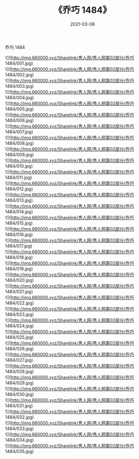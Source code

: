 ﻿---
layout: post
title:  《乔巧 1484》
date:   2021-03-08
img: http://img.660000.xyz/Sharelink/秀人网/秀人网第02部分/乔巧 1484/000.jpg
categories: [美女, 清纯, 唯美]
---

乔巧 1484

  ![](http://img.660000.xyz/Sharelink/秀人网/秀人网第02部分/乔巧 1484/001.jpg) <br> ![](http://img.660000.xyz/Sharelink/秀人网/秀人网第02部分/乔巧 1484/002.jpg) <br> ![](http://img.660000.xyz/Sharelink/秀人网/秀人网第02部分/乔巧 1484/003.jpg) <br> ![](http://img.660000.xyz/Sharelink/秀人网/秀人网第02部分/乔巧 1484/004.jpg) <br> ![](http://img.660000.xyz/Sharelink/秀人网/秀人网第02部分/乔巧 1484/005.jpg) <br> ![](http://img.660000.xyz/Sharelink/秀人网/秀人网第02部分/乔巧 1484/006.jpg) <br> ![](http://img.660000.xyz/Sharelink/秀人网/秀人网第02部分/乔巧 1484/007.jpg) <br> ![](http://img.660000.xyz/Sharelink/秀人网/秀人网第02部分/乔巧 1484/008.jpg) <br> ![](http://img.660000.xyz/Sharelink/秀人网/秀人网第02部分/乔巧 1484/009.jpg) <br> ![](http://img.660000.xyz/Sharelink/秀人网/秀人网第02部分/乔巧 1484/010.jpg) <br> ![](http://img.660000.xyz/Sharelink/秀人网/秀人网第02部分/乔巧 1484/011.jpg) <br> ![](http://img.660000.xyz/Sharelink/秀人网/秀人网第02部分/乔巧 1484/012.jpg) <br> ![](http://img.660000.xyz/Sharelink/秀人网/秀人网第02部分/乔巧 1484/013.jpg) <br> ![](http://img.660000.xyz/Sharelink/秀人网/秀人网第02部分/乔巧 1484/014.jpg) <br> ![](http://img.660000.xyz/Sharelink/秀人网/秀人网第02部分/乔巧 1484/015.jpg) <br> ![](http://img.660000.xyz/Sharelink/秀人网/秀人网第02部分/乔巧 1484/016.jpg) <br> ![](http://img.660000.xyz/Sharelink/秀人网/秀人网第02部分/乔巧 1484/017.jpg) <br> ![](http://img.660000.xyz/Sharelink/秀人网/秀人网第02部分/乔巧 1484/018.jpg) <br> ![](http://img.660000.xyz/Sharelink/秀人网/秀人网第02部分/乔巧 1484/019.jpg) <br> ![](http://img.660000.xyz/Sharelink/秀人网/秀人网第02部分/乔巧 1484/020.jpg) <br> ![](http://img.660000.xyz/Sharelink/秀人网/秀人网第02部分/乔巧 1484/021.jpg) <br> ![](http://img.660000.xyz/Sharelink/秀人网/秀人网第02部分/乔巧 1484/022.jpg) <br> ![](http://img.660000.xyz/Sharelink/秀人网/秀人网第02部分/乔巧 1484/023.jpg) <br> ![](http://img.660000.xyz/Sharelink/秀人网/秀人网第02部分/乔巧 1484/024.jpg) <br> ![](http://img.660000.xyz/Sharelink/秀人网/秀人网第02部分/乔巧 1484/025.jpg) <br> ![](http://img.660000.xyz/Sharelink/秀人网/秀人网第02部分/乔巧 1484/026.jpg) <br> ![](http://img.660000.xyz/Sharelink/秀人网/秀人网第02部分/乔巧 1484/027.jpg) <br> ![](http://img.660000.xyz/Sharelink/秀人网/秀人网第02部分/乔巧 1484/028.jpg) <br> ![](http://img.660000.xyz/Sharelink/秀人网/秀人网第02部分/乔巧 1484/029.jpg) <br> ![](http://img.660000.xyz/Sharelink/秀人网/秀人网第02部分/乔巧 1484/030.jpg) <br> ![](http://img.660000.xyz/Sharelink/秀人网/秀人网第02部分/乔巧 1484/031.jpg) <br> ![](http://img.660000.xyz/Sharelink/秀人网/秀人网第02部分/乔巧 1484/032.jpg) <br> ![](http://img.660000.xyz/Sharelink/秀人网/秀人网第02部分/乔巧 1484/033.jpg) <br> ![](http://img.660000.xyz/Sharelink/秀人网/秀人网第02部分/乔巧 1484/034.jpg) <br> ![](http://img.660000.xyz/Sharelink/秀人网/秀人网第02部分/乔巧 1484/035.jpg) <br>